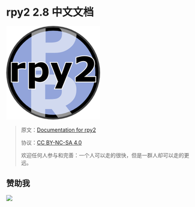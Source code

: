 # rpy2 2.8 中文文档

![](docs/img/logo.png)

> 原文：[Documentation for rpy2](https://rpy2.readthedocs.io/en/version_2.8.x/)
> 
> 协议：[CC BY-NC-SA 4.0](http://creativecommons.org/licenses/by-nc-sa/4.0/)
> 
> 欢迎任何人参与和完善：一个人可以走的很快，但是一群人却可以走的更远。

## 赞助我

![](https://img-blog.csdnimg.cn/20200112005920729.png)

